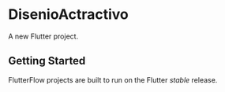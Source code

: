 # DisenioActractivo

A new Flutter project.

## Getting Started

FlutterFlow projects are built to run on the Flutter _stable_ release.
